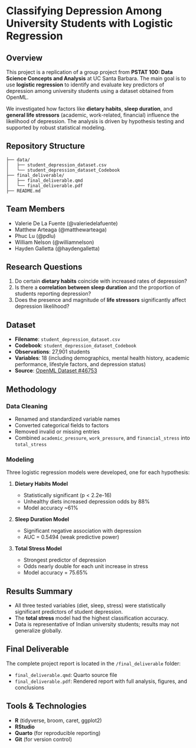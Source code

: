 # Classifying Depression Among University Students with Logistic Regression

## Overview

This project is a replication of a group project from **PSTAT 100: Data Science Concepts and Analysis** at UC Santa Barbara. The main goal is to use **logistic regression** to identify and evaluate key predictors of depression among university students using a dataset obtained from OpenML.

We investigated how factors like **dietary habits**, **sleep duration**, and **general life stressors** (academic, work-related, financial) influence the likelihood of depression. The analysis is driven by hypothesis testing and supported by robust statistical modeling.

## Repository Structure

```
├── data/
│   ├── student_depression_dataset.csv
│   └── student_depression_dataset_Codebook
├── final_deliverable/
│   ├── final_deliverable.qmd
│   └── final_deliverable.pdf
├── README.md
```

## Team Members

* Valerie De La Fuente (@valeriedelafuente)
* Matthew Arteaga (@matthewarteaga)
* Phuc Lu (@pdlu)
* William Nelson (@williamnelson)
* Hayden Galletta (@haydengalletta)

## Research Questions

1. Do certain **dietary habits** coincide with increased rates of depression?
2. Is there a **correlation between sleep duration** and the proportion of students reporting depression?
3. Does the presence and magnitude of **life stressors** significantly affect depression likelihood?

## Dataset

* **Filename**: `student_depression_dataset.csv`
* **Codebook**: `student_depression_dataset_Codebook`
* **Observations**: 27,901 students
* **Variables**: 18 (including demographics, mental health history, academic performance, lifestyle factors, and depression status)
* **Source**: [OpenML Dataset #46753](https://www.openml.org/search?type=data&status=active&id=46753&sort=runs)

## Methodology

### Data Cleaning

* Renamed and standardized variable names
* Converted categorical fields to factors
* Removed invalid or missing entries
* Combined `academic_pressure`, `work_pressure`, and `financial_stress` into `total_stress`

### Modeling

Three logistic regression models were developed, one for each hypothesis:

1. **Dietary Habits Model**

   * Statistically significant (p < 2.2e-16)
   * Unhealthy diets increased depression odds by 88%
   * Model accuracy \~61%

2. **Sleep Duration Model**

   * Significant negative association with depression
   * AUC = 0.5494 (weak predictive power)

3. **Total Stress Model**

   * Strongest predictor of depression
   * Odds nearly double for each unit increase in stress
   * Model accuracy = 75.65%

## Results Summary

* All three tested variables (diet, sleep, stress) were statistically significant predictors of student depression.
* The **total stress** model had the highest classification accuracy.
* Data is representative of Indian university students; results may not generalize globally.

## Final Deliverable

The complete project report is located in the `/final_deliverable` folder:

* `final_deliverable.qmd`: Quarto source file
* `final_deliverable.pdf`: Rendered report with full analysis, figures, and conclusions

## Tools & Technologies

* **R** (tidyverse, broom, caret, ggplot2)
* **RStudio**
* **Quarto** (for reproducible reporting)
* **Git** (for version control)
